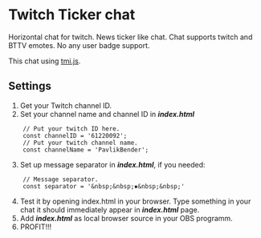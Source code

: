 # Twitch Ticker chat
Horizontal chat for twitch. News ticker like chat.
Chat supports twitch and BTTV emotes. No any user badge support.

This chat using [tmi.js](https://tmijs.com/).

## Settings
1. Get your Twitch channel ID.
2. Set your channel name and channel ID in ***index.html***
```
    // Put your twitch ID here.
    const channelID = '61220092';
    // Put your twitch channel name.
    const channelName = 'PavlikBender';
```
3. Set up message separator in ***index.html***, if you needed:
```
    // Message separator.
    const separator = '&nbsp;&nbsp;▪&nbsp;&nbsp;'
```
4. Test it by opening index.html in your browser. 
Type something in your chat it should immediately appear in ***index.html*** page.
5. Add ***index.html*** as local browser source in your OBS programm.
6. PROFIT!!!
